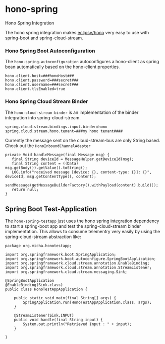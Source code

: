 # hono-spring
Hono Spring Integration

The hono spring integration makes [eclipse/hono](https://github.com/eclipse/hono) very easy to use with spring-boot and spring-cloud-stream.

### Hono Spring Boot Autoconfiguration
The `hono-spring-autoconfiguration` autoconfigures a hono-client as spring bean automatically based on the hono-client properties.
```
hono.client.host=###honoHost###
hono.client.password=###secret###
hono.client.username=###secret###
hono.client.tlsEnabled=true
```

### Hono Spring Cloud Stream Binder
The `hono-cloud-stream-binder` is an implementation of the binder integration into spring-cloud-stream.
```
spring.cloud.stream.bindings.input.binder=hono
spring.cloud.stream.hono.tenant=###my hono tenant####
```

Currently the message sent on the cloud-stream-bus are only String based. 
Check out the `HonoInboundChannelAdapter`
```
private Void handleMessage(final Message msg) {
   final String deviceId = MessageHelper.getDeviceId(msg);
   final String content = ((Data) msg.getBody()).getValue().toString();
   LOG.info("received message [device: {}, content-type: {}]: {}", deviceId, msg.getContentType(), content);
   sendMessage(getMessageBuilderFactory().withPayload(content).build());
   return null;
}
```

## Spring Boot Test-Application
The `hono-spring-testapp` just uses the hono spring integration dependency to start a spring-boot app and test the spring-cloud-stream binder implementation. This allows to consume telementry very easily by using the spring-cloud-stream abstraction like:
```
package org.micha.honotestapp;

import org.springframework.boot.SpringApplication;
import org.springframework.boot.autoconfigure.SpringBootApplication;
import org.springframework.cloud.stream.annotation.EnableBinding;
import org.springframework.cloud.stream.annotation.StreamListener;
import org.springframework.cloud.stream.messaging.Sink;

@SpringBootApplication
@EnableBinding(Sink.class)
public class HonoTestAppApplication {

    public static void main(final String[] args) {
        SpringApplication.run(HonoTestAppApplication.class, args);
    }

    @StreamListener(Sink.INPUT)
    public void handle(final String input) {
        System.out.println("Retrieved Input : " + input);
    }

}

```